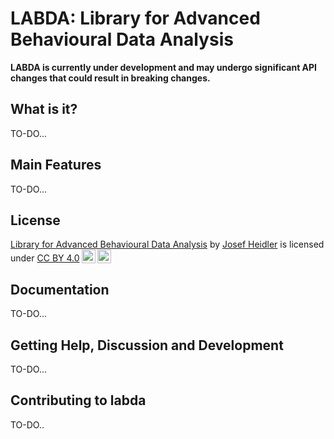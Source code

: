 # LABDA: Library for Advanced Behavioural Data Analysis

**LABDA is currently under development and may undergo significant API changes that could result in breaking changes.**

## What is it?

TO-DO...

## Main Features

TO-DO...

## License
<p xmlns:cc="http://creativecommons.org/ns#" xmlns:dct="http://purl.org/dc/terms/"><a property="dct:title" rel="cc:attributionURL" href="https://labda.josefheidler.cz/">Library for Advanced Behavioural Data Analysis</a> by <a rel="cc:attributionURL dct:creator" property="cc:attributionName" href="https://josefheidler.cz/">Josef Heidler</a> is licensed under <a href="http://creativecommons.org/licenses/by/4.0/?ref=chooser-v1" target="_blank" rel="license noopener noreferrer" style="display:inline-block;">CC BY 4.0<img style="height:22px!important;margin-left:3px;vertical-align:text-bottom;" src="https://mirrors.creativecommons.org/presskit/icons/cc.svg?ref=chooser-v1"><img style="height:22px!important;margin-left:3px;vertical-align:text-bottom;" src="https://mirrors.creativecommons.org/presskit/icons/by.svg?ref=chooser-v1"></a></p>

## Documentation

TO-DO...

## Getting Help, Discussion and Development

TO-DO...

## Contributing to labda

TO-DO..